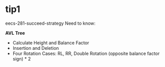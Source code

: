 # tip1
eecs-281-succeed-strategy
Need to know:

**AVL Tree**
- Calculate Height and Balance Factor
- Insertion and Deletion
- Four Rotation Cases: RL, RR, Double Rotation (opposite balance factor sign) * 2
  
